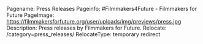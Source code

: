 Pagename: Press Releases
Pageinfo: #Filmmakers4Future - Filmmakers for Future
PageImage: https://filmmakersforfuture.org/user/uploads/img/previews/press.jpg
Description: Press releases by Filmmakers for Future.
Relocate: /category=press_releases/
RelocateType: temporary redirect